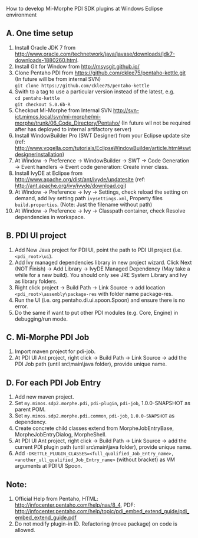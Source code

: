 How to develop Mi-Morphe PDI SDK plugins at Windows Eclipse environment

A. One time setup
----------------
1. Install Oracle JDK 7 from http://www.oracle.com/technetwork/java/javase/downloads/jdk7-downloads-1880260.html.
2. Install Git for Window from http://msysgit.github.io/
2. Clone Pentaho PDI from https://github.com/cklee75/pentaho-kettle.git (In future will be from internal SVN)  
  `git clone https://github.com/cklee75/pentaho-kettle`
3. Swith to a tag to use a particular version instead of the latest, e.g.  
  `cd pentaho-kettle`  
  `git checkout 5.0.6b-R`
4. Checkout Mi-Morphe from Internal SVN http://svn-ict.mimos.local/svn/mi-morphe/mi-morphe/trunk/06_Code_Directory/Pentaho/ (In future wll not be required after has deployed to internal artifactory server)
3. Install WindowBuilder Pro (SWT Designer) from your Eclipse update site (ref: http://www.vogella.com/tutorials/EclipseWindowBuilder/article.html#swtdesignerinstallation)
4. At Window -> Preference -> WindowBuilder -> SWT -> Code Generation -> Event handlers -> Event code generation: Create inner class.
4. Install IvyDE at Eclipse from http://www.apache.org/dist/ant/ivyde/updatesite (ref: http://ant.apache.org/ivy/ivyde/download.cgi)
4. At Window -> Preference -> Ivy -> Settings, check reload the setting on demand, add Ivy setting path `ivysettings.xml`, Property files `build.properties`. (Note: Just the filename without path)
5. At Window -> Preference -> Ivy -> Classpath container, check Resolve dependencies in workspace.

B. PDI UI project
---
1. Add New Java project for PDI UI, point the path to PDI UI project (i.e. `<pdi_root>\ui`).
2. Add Ivy managed dependencies library in new project wizard. Click Next (NOT Finish) -> Add Library -> IvyDE Managed Dependency (May take a while for a new build). You should only see JRE System Library and Ivy as library folders.
4. Right click project -> Build Path -> Link Source -> add location `<pdi_root>\assembly\package-res` with folder name package-res.
4. Run the UI (i.e. org.pentaho.di.ui.spoon.Spoon) and ensure there is no error. 
3. Do the same if want to put other PDI modules (e.g. Core, Engine) in debugging/run mode.

C. Mi-Morphe PDI Job
---
1. Import maven project for pdi-job.
2. At PDI UI Ant project, right click -> Build Path -> Link Source -> add the PDI Job path (until src\main\java folder), provide unique name.

D. For each PDI Job Entry
-----
1. Add new maven project.
2. Set `my.mimos.sdp2.morphe.pdi`, `pdi-plugin`, `pdi-job`, 1.0.0-SNAPSHOT as parent POM.
3. Set `my.mimos.sdp2.morphe.pdi.common`, `pdi-job`, `1.0.0-SNAPSHOT` as dependency.
3. Create concrete child classes extend from MorpheJobEntryBase, MorpheJobEntryDialog, MorpheShell.
4. At PDI UI Ant project, right click -> Build Path -> Link Source -> add the current PDI plugin path (until src\main\java folder), provide unique name.
5. Add `-DKETTLE_PLUGIN_CLASSES=<full_qualified_Job_Entry_name>,<another_ull_qualified_Job_Entry_name>` (without bracket) as VM arguments at PDI UI Spoon.


Note:
---
1. Official Help from Pentaho, HTML: http://infocenter.pentaho.com/help/nav/8_4, PDF: http://infocenter.pentaho.com/help/topic/pdi_embed_extend_guide/pdi_embed_extend_guide.pdf
2. Do not modify plugin-in ID. Refactoring (move package) on code is allowed.



